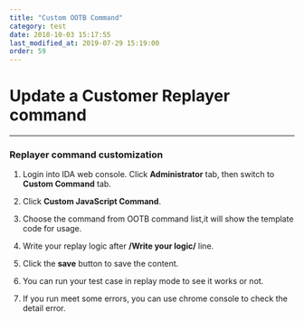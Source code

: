 ```yaml
---
title: "Custom OOTB Command"
category: test
date: 2018-10-03 15:17:55
last_modified_at: 2019-07-29 15:19:00
order: 59
---
```


# Update a Customer Replayer command
***


### Replayer command customization


1.  Login into IDA web console.	 Click **Administrator** tab, then switch to  **Custom Command** tab. 
  
2.  Click **Custom JavaScript Command**.

3.  Choose the command from OOTB command list,it will show the template code for usage.

4.  Write your replay logic after **/**Write your logic**/** line.

5.  Click the **save** button to save the content.

6.  You can run your test case in replay mode to see it works or not.

7.  If you run meet some errors, you can use chrome console to check the detail error.

